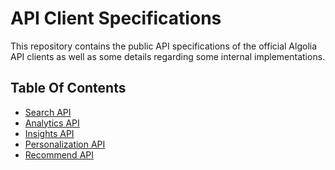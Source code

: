 # API Client Specifications

This repository contains the public API specifications of the official Algolia
API clients as well as some details regarding some internal implementations.

## Table Of Contents

- [Search API](search_api.md)
- [Analytics API](analytics_api.md)
- [Insights API](insights_api.md)
- [Personalization API](personalization_api.md)
- [Recommend API](recommend_api.md)
